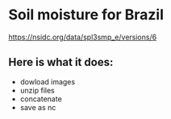 # Soil moisture for Brazil

https://nsidc.org/data/spl3smp_e/versions/6

## Here is what it does:
- dowload images
- unzip files
- concatenate
- save as nc

